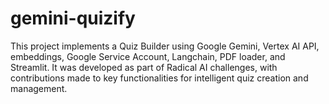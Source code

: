 # gemini-quizify
 This project implements a Quiz Builder using Google Gemini, Vertex AI API, embeddings, Google Service Account, Langchain, PDF loader, and Streamlit. It was developed as part of Radical AI challenges, with contributions made to key functionalities for intelligent quiz creation and management.
